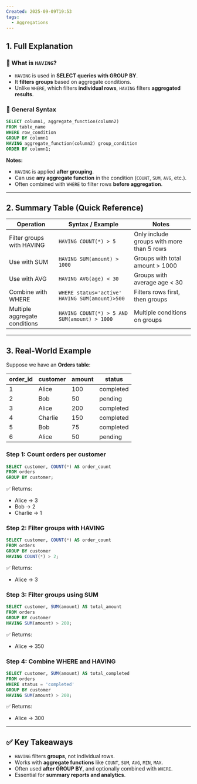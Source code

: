 ```yaml
---
Created: 2025-09-09T19:53
tags:
  - Aggregations
---
```

## 1. Full Explanation

### 🔹 What is `HAVING`?

- `HAVING` is used in **SELECT queries with GROUP BY**.
- It **filters groups** based on aggregate conditions.
- Unlike `WHERE`, which filters **individual rows**, `HAVING` filters **aggregated results**.

### 🔹 General Syntax

```SQL
SELECT column1, aggregate_function(column2)
FROM table_name
WHERE row_condition
GROUP BY column1
HAVING aggregate_function(column2) group_condition
ORDER BY column1;

```

**Notes:**

- `HAVING` is applied **after grouping**.
- Can use **any aggregate function** in the condition (`COUNT`, `SUM`, `AVG`, etc.).
- Often combined with `WHERE` to filter rows **before aggregation**.

---

## 2. Summary Table (Quick Reference)

|Operation|Syntax / Example|Notes|
|---|---|---|
|Filter groups with HAVING|`HAVING COUNT(*) > 5`|Only include groups with more than 5 rows|
|Use with SUM|`HAVING SUM(amount) > 1000`|Groups with total amount > 1000|
|Use with AVG|`HAVING AVG(age) < 30`|Groups with average age < 30|
|Combine with WHERE|`WHERE status='active' HAVING SUM(amount)>500`|Filters rows first, then groups|
|Multiple aggregate conditions|`HAVING COUNT(*) > 5 AND SUM(amount) > 1000`|Multiple conditions on groups|

---

## 3. Real-World Example

Suppose we have an **Orders table**:

|order_id|customer|amount|status|
|---|---|---|---|
|1|Alice|100|completed|
|2|Bob|50|pending|
|3|Alice|200|completed|
|4|Charlie|150|completed|
|5|Bob|75|completed|
|6|Alice|50|pending|

### Step 1: Count orders per customer

```SQL
SELECT customer, COUNT(*) AS order_count
FROM orders
GROUP BY customer;

```

✅ Returns:

- Alice → 3
- Bob → 2
- Charlie → 1

### Step 2: Filter groups with HAVING

```SQL
SELECT customer, COUNT(*) AS order_count
FROM orders
GROUP BY customer
HAVING COUNT(*) > 2;

```

✅ Returns:

- Alice → 3

### Step 3: Filter groups using SUM

```SQL
SELECT customer, SUM(amount) AS total_amount
FROM orders
GROUP BY customer
HAVING SUM(amount) > 200;

```

✅ Returns:

- Alice → 350

### Step 4: Combine WHERE and HAVING

```SQL
SELECT customer, SUM(amount) AS total_completed
FROM orders
WHERE status = 'completed'
GROUP BY customer
HAVING SUM(amount) > 200;

```

✅ Returns:

- Alice → 300

---

## ✅ Key Takeaways

- `HAVING` filters **groups**, not individual rows.
- Works with **aggregate functions** like `COUNT`, `SUM`, `AVG`, `MIN`, `MAX`.
- Often used **after GROUP BY**, and optionally combined with `WHERE`.
- Essential for **summary reports and analytics**.